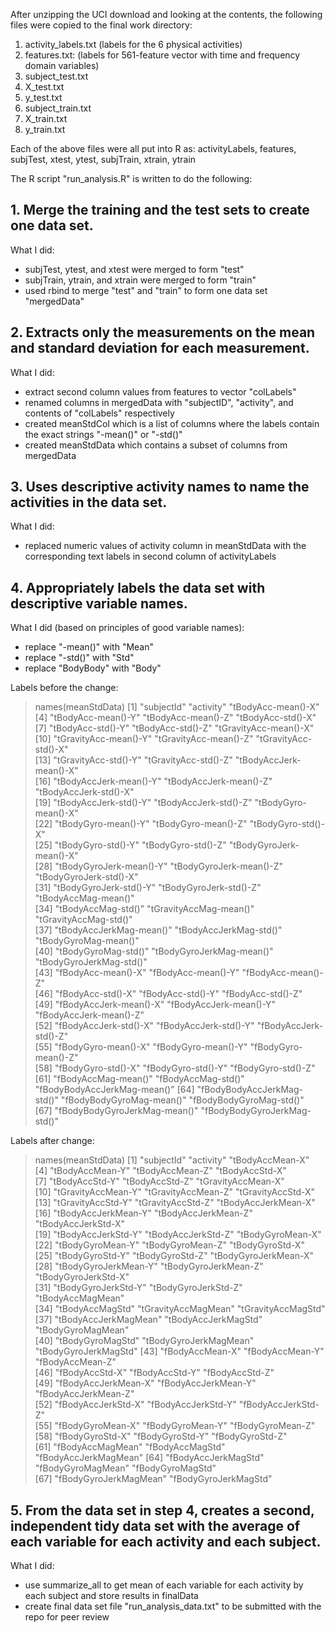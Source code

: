 After unzipping the UCI download and looking at the contents, the following files were copied to the final work directory:
1. activity_labels.txt  (labels for the 6 physical activities)
2. features.txt:        (labels for 561-feature vector with time and frequency domain variables)
3. subject_test.txt
4. X_test.txt
5. y_test.txt
6. subject_train.txt
7. X_train.txt
8. y_train.txt

Each of the above files were all put into R as: 
activityLabels, features, subjTest, xtest, ytest, subjTrain, xtrain, ytrain

The R script "run_analysis.R" is written to do the following:

## 1. Merge the training and the test sets to create one data set.

What I did:
* subjTest, ytest, and xtest were merged to form "test"
* subjTrain, ytrain, and xtrain were merged to form "train"
* used rbind to merge "test" and "train" to form one data set "mergedData"

## 2. Extracts only the measurements on the mean and standard deviation for each measurement.

What I did:
* extract second column values from features to vector "colLabels"
* renamed columns in mergedData with "subjectID", "activity", and contents of "colLabels" respectively
* created meanStdCol which is a list of columns where the labels contain the exact strings "-mean()" or "-std()"
* created meanStdData which contains a subset of columns from mergedData

## 3. Uses descriptive activity names to name the activities in the data set.

What I did:
* replaced numeric values of activity column in meanStdData with the corresponding text labels in second column of activityLabels

## 4. Appropriately labels the data set with descriptive variable names.

What I did (based on principles of good variable names):
* replace "-mean()" with "Mean"
* replace "-std()" with "Std"
* replace "BodyBody" with "Body"

Labels before the change:
> names(meanStdData)
 [1] "subjectId"                   "activity"                    "tBodyAcc-mean()-X"          
 [4] "tBodyAcc-mean()-Y"           "tBodyAcc-mean()-Z"           "tBodyAcc-std()-X"           
 [7] "tBodyAcc-std()-Y"            "tBodyAcc-std()-Z"            "tGravityAcc-mean()-X"       
[10] "tGravityAcc-mean()-Y"        "tGravityAcc-mean()-Z"        "tGravityAcc-std()-X"        
[13] "tGravityAcc-std()-Y"         "tGravityAcc-std()-Z"         "tBodyAccJerk-mean()-X"      
[16] "tBodyAccJerk-mean()-Y"       "tBodyAccJerk-mean()-Z"       "tBodyAccJerk-std()-X"       
[19] "tBodyAccJerk-std()-Y"        "tBodyAccJerk-std()-Z"        "tBodyGyro-mean()-X"         
[22] "tBodyGyro-mean()-Y"          "tBodyGyro-mean()-Z"          "tBodyGyro-std()-X"          
[25] "tBodyGyro-std()-Y"           "tBodyGyro-std()-Z"           "tBodyGyroJerk-mean()-X"     
[28] "tBodyGyroJerk-mean()-Y"      "tBodyGyroJerk-mean()-Z"      "tBodyGyroJerk-std()-X"      
[31] "tBodyGyroJerk-std()-Y"       "tBodyGyroJerk-std()-Z"       "tBodyAccMag-mean()"         
[34] "tBodyAccMag-std()"           "tGravityAccMag-mean()"       "tGravityAccMag-std()"       
[37] "tBodyAccJerkMag-mean()"      "tBodyAccJerkMag-std()"       "tBodyGyroMag-mean()"        
[40] "tBodyGyroMag-std()"          "tBodyGyroJerkMag-mean()"     "tBodyGyroJerkMag-std()"     
[43] "fBodyAcc-mean()-X"           "fBodyAcc-mean()-Y"           "fBodyAcc-mean()-Z"          
[46] "fBodyAcc-std()-X"            "fBodyAcc-std()-Y"            "fBodyAcc-std()-Z"           
[49] "fBodyAccJerk-mean()-X"       "fBodyAccJerk-mean()-Y"       "fBodyAccJerk-mean()-Z"      
[52] "fBodyAccJerk-std()-X"        "fBodyAccJerk-std()-Y"        "fBodyAccJerk-std()-Z"       
[55] "fBodyGyro-mean()-X"          "fBodyGyro-mean()-Y"          "fBodyGyro-mean()-Z"         
[58] "fBodyGyro-std()-X"           "fBodyGyro-std()-Y"           "fBodyGyro-std()-Z"          
[61] "fBodyAccMag-mean()"          "fBodyAccMag-std()"           "fBodyBodyAccJerkMag-mean()" 
[64] "fBodyBodyAccJerkMag-std()"   "fBodyBodyGyroMag-mean()"     "fBodyBodyGyroMag-std()"     
[67] "fBodyBodyGyroJerkMag-mean()" "fBodyBodyGyroJerkMag-std()" 

Labels after change:
> names(meanStdData)
 [1] "subjectId"            "activity"             "tBodyAccMean-X"      
 [4] "tBodyAccMean-Y"       "tBodyAccMean-Z"       "tBodyAccStd-X"       
 [7] "tBodyAccStd-Y"        "tBodyAccStd-Z"        "tGravityAccMean-X"   
[10] "tGravityAccMean-Y"    "tGravityAccMean-Z"    "tGravityAccStd-X"    
[13] "tGravityAccStd-Y"     "tGravityAccStd-Z"     "tBodyAccJerkMean-X"  
[16] "tBodyAccJerkMean-Y"   "tBodyAccJerkMean-Z"   "tBodyAccJerkStd-X"   
[19] "tBodyAccJerkStd-Y"    "tBodyAccJerkStd-Z"    "tBodyGyroMean-X"     
[22] "tBodyGyroMean-Y"      "tBodyGyroMean-Z"      "tBodyGyroStd-X"      
[25] "tBodyGyroStd-Y"       "tBodyGyroStd-Z"       "tBodyGyroJerkMean-X" 
[28] "tBodyGyroJerkMean-Y"  "tBodyGyroJerkMean-Z"  "tBodyGyroJerkStd-X"  
[31] "tBodyGyroJerkStd-Y"   "tBodyGyroJerkStd-Z"   "tBodyAccMagMean"     
[34] "tBodyAccMagStd"       "tGravityAccMagMean"   "tGravityAccMagStd"   
[37] "tBodyAccJerkMagMean"  "tBodyAccJerkMagStd"   "tBodyGyroMagMean"    
[40] "tBodyGyroMagStd"      "tBodyGyroJerkMagMean" "tBodyGyroJerkMagStd" 
[43] "fBodyAccMean-X"       "fBodyAccMean-Y"       "fBodyAccMean-Z"      
[46] "fBodyAccStd-X"        "fBodyAccStd-Y"        "fBodyAccStd-Z"       
[49] "fBodyAccJerkMean-X"   "fBodyAccJerkMean-Y"   "fBodyAccJerkMean-Z"  
[52] "fBodyAccJerkStd-X"    "fBodyAccJerkStd-Y"    "fBodyAccJerkStd-Z"   
[55] "fBodyGyroMean-X"      "fBodyGyroMean-Y"      "fBodyGyroMean-Z"     
[58] "fBodyGyroStd-X"       "fBodyGyroStd-Y"       "fBodyGyroStd-Z"      
[61] "fBodyAccMagMean"      "fBodyAccMagStd"       "fBodyAccJerkMagMean" 
[64] "fBodyAccJerkMagStd"   "fBodyGyroMagMean"     "fBodyGyroMagStd"     
[67] "fBodyGyroJerkMagMean" "fBodyGyroJerkMagStd" 

## 5. From the data set in step 4, creates a second, independent tidy data set with the average of each variable for each activity and each subject.

What I did:
* use summarize_all to get mean of each variable for each activity by each subject and store results in finalData
* create final data set file "run_analysis_data.txt" to be submitted with the repo for peer review
